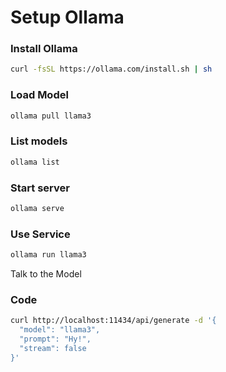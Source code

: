 # Setup Ollama

### Install Ollama

```bash
curl -fsSL https://ollama.com/install.sh | sh
```


### Load Model
```bash
ollama pull llama3
```


### List models
```bash
ollama list
```


### Start server
```bash
ollama serve
```

### Use Service
```bash
ollama run llama3
```
Talk to the Model


### Code
```bash
curl http://localhost:11434/api/generate -d '{
  "model": "llama3",
  "prompt": "Hy!",
  "stream": false
}'
```